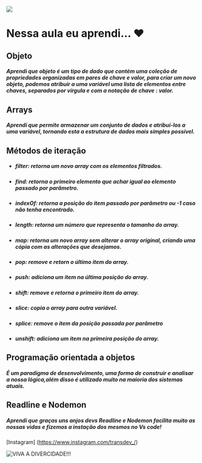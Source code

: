 ![](https://novotel.accor.com/middleware/images/1385611912996/1495034542092/5580-bw-parada-gay-mercure-1400x538-op5.jpg)

# Nessa aula eu aprendi... ❤️

## Objeto 
##### Aprendi que objeto é um tipo de dado que contém uma coleção de propriedades organizadas em pares de chave e valor, para criar um novo objeto, podemos atribuir a uma variável uma lista de elementos entre chaves, separados por vírgula e com a notação de chave : valor.

## Arrays
##### Aprendi que permite armazenar um conjunto de dados e atribuí-los a uma variável, tornando esta a estrutura de dados mais simples possível.

## Métodos de iteração
* ##### filter: retorna um novo array com os elementos filtrados.
* ##### find: retorna o primeiro elemento que achar igual ao elemento passado por parâmetro.
* ##### indexOf: retorna a posição do item passado por parâmetro ou -1 caso não tenha encontrado.
* ##### length: retorna um número que representa o tamanho do array.
* ##### map: retorna um novo array sem alterar o array original, criando uma cópia com as alterações que desejamos.
* ##### pop: remove e retorn o último item do array.
* ##### push: adiciona um item na última posição do array.
* ##### shift: remove e retorna o primeiro item do array.
* ##### slice: copia o array para outra variável.
* ##### splice: remove o item da posição passada por parâmetro
* ##### unshift: adiciona um item na primeira posição do array.

## Programação orientada a objetos
##### É um paradigma de desenvolvimento, uma forma de construir e analisar a nossa lógica,além disso é utilizado muito na maioria dos sistemas atuais.

## Readline e Nodemon
##### Aprendi que graças uns anjos devs Readline e Nodemon facilita muito as nossas vidas e fizemos a instação dos mesmos no Vs code!

[Instagram] (https://www.instagram.com/transdev_/)

![VIVA A DIVERCIDADE!!!](https://upload.wikimedia.org/wikipedia/commons/thumb/b/b0/Transgender_Pride_flag.svg/512px-Transgender_Pride_flag.svg.png)







